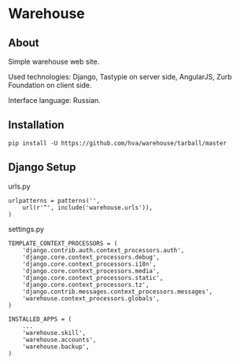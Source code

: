 Warehouse
=========

About
-----

Simple warehouse web site.

Used technologies: Django, Tastypie on server side, AngularJS, Zurb Foundation on client side.

Interface language: Russian.

Installation
------------

    pip install -U https://github.com/hva/warehouse/tarball/master
    
Django Setup
------------

urls.py

    urlpatterns = patterns('',
        url(r'^', include('warehouse.urls')),
    )
    
settings.py

    TEMPLATE_CONTEXT_PROCESSORS = (
        'django.contrib.auth.context_processors.auth',
        'django.core.context_processors.debug',
        'django.core.context_processors.i18n',
        'django.core.context_processors.media',
        'django.core.context_processors.static',
        'django.core.context_processors.tz',
        'django.contrib.messages.context_processors.messages',
        'warehouse.context_processors.globals',
    )

    INSTALLED_APPS = (
        ...
        'warehouse.skill',
        'warehouse.accounts',
        'warehouse.backup',
    )

